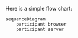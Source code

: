Here is a simple flow chart:

```mermaid
sequenceDiagram
    participant browser
    participant server
     
```
